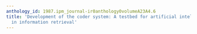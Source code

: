 ```yaml
---
anthology_id: 1987.ipm_journal-ir0anthology0volumeA23A4.6
title: 'Development of the coder system: A testbed for artificial intelligence methods
  in information retrieval'
---
```

